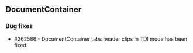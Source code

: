 ## DocumentContainer

### Bug fixes

* \#262586 - DocumentContainer tabs header clips in TDI mode has been fixed.

